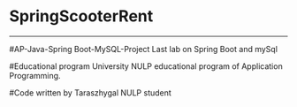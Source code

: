 # SpringScooterRent 
-----------------------
#AP-Java-Spring Boot-MySQL-Project
Last lab on Spring Boot and mySql

#Educational program
University NULP educational program of Application Programming.

#Code written by Taraszhygal
NULP student
